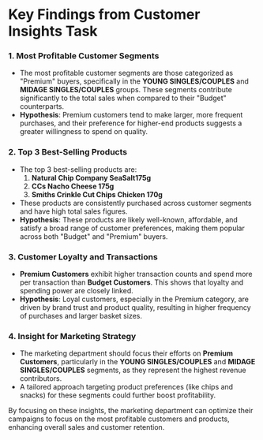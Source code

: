 # Key Findings from Customer Insights Task

### 1. **Most Profitable Customer Segments**
   - The most profitable customer segments are those categorized as "Premium" buyers, specifically in the **YOUNG SINGLES/COUPLES** and **MIDAGE SINGLES/COUPLES** groups. These segments contribute significantly to the total sales when compared to their "Budget" counterparts.
   - **Hypothesis**: Premium customers tend to make larger, more frequent purchases, and their preference for higher-end products suggests a greater willingness to spend on quality.

### 2. **Top 3 Best-Selling Products**
   - The top 3 best-selling products are:
     1. **Natural Chip Company SeaSalt175g**
     2. **CCs Nacho Cheese 175g**
     3. **Smiths Crinkle Cut Chips Chicken 170g**
   - These products are consistently purchased across customer segments and have high total sales figures.
   - **Hypothesis**: These products are likely well-known, affordable, and satisfy a broad range of customer preferences, making them popular across both "Budget" and "Premium" buyers.

### 3. **Customer Loyalty and Transactions**
   - **Premium Customers** exhibit higher transaction counts and spend more per transaction than **Budget Customers**. This shows that loyalty and spending power are closely linked.
   - **Hypothesis**: Loyal customers, especially in the Premium category, are driven by brand trust and product quality, resulting in higher frequency of purchases and larger basket sizes.

### 4. **Insight for Marketing Strategy**
   - The marketing department should focus their efforts on **Premium Customers**, particularly in the **YOUNG SINGLES/COUPLES** and **MIDAGE SINGLES/COUPLES** segments, as they represent the highest revenue contributors.
   - A tailored approach targeting product preferences (like chips and snacks) for these segments could further boost profitability.

By focusing on these insights, the marketing department can optimize their campaigns to focus on the most profitable customers and products, enhancing overall sales and customer retention.
